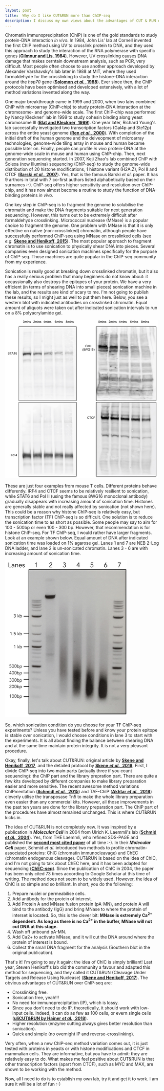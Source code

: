```yaml
---
layout: post
title:  Why do I like CUT&RUN more than ChIP-seq
description: I discuss my own views about the advantages of CUT & RUN over ChIP-seq.
---
```


Chromatin immunoprecipitation (ChIP) is one of the gold standards to study protein-DNA interaction _in vivo_. In 1984, John Lis' lab at Cornell invented the first ChIP method using UV to crosslink protein to DNA, and they used this approach to study the interaction of the RNA polymerase with specific genes ([__Gilmour and Lis__, __1984__](https://www.ncbi.nlm.nih.gov/pmc/articles/PMC345570/)). However, UV crosslinking causes DNA damage that makes cerntain downstream analysis, such as PCR, very difficult. Most people often choose to use another approach developed by Alexander Varshavsky's lab later in 1988 at MIT, where they used formaldehyde for the crosslinking to study the histone-DNA interaction around the _hsp70_ gene ([__Solomon__ ___et al.___, __1988__](https://www.sciencedirect.com/science/article/pii/S0092867488904692)). Ever since then, the ChIP protocols have been optimised and developed extensively, with a lot of method variations invented along the way.

One major breakthrough came in 1999 and 2000, when two labs combined ChIP with microarray (ChIP-chip) to study protein-DNA interaction at the chromosome- and genome-wide scale. The first ChIP-chip was performed by Nancy Kleckner' lab in 1999 to study cohesin binding along yeast chromosome III ([__Blat and Kleckner__, __1999__](https://www.sciencedirect.com/science/article/pii/S0092867400810193)). One year later, Richard Young's lab successfully invetigated two transcription factors (Gal4p and Ste12p) across the entire yeast genome ([__Ren__ ___et al.___, __2000__](http://science.sciencemag.org/content/290/5500/2306.long)). With completion of the initial draft of the human genome and the delveopment of microarray technologies, genome-wide tiling array in mouse and human became possible later on. Finally, people can profile _in vivo_ protein-DNA at the genome-wide scale in mouse and human using ChIP-chip. Then, next generation sequencing started. In 2007, Keji Zhao's lab combined ChIP with Solexa (now Illumina) sequencing (ChIP-seq) to study the genome-wide distribution of 20 histone modifications, 1 histone variant (H2A.Z), Pol II and CTCF ([__Barski__ ___et al.___, __2007__](https://www.sciencedirect.com/science/article/pii/S0092867407006009)). Yes, that is the famous Barski _et al_. paper. It has 9 arthors in total with 7 co-first authors listed alphabetically based on their surnames :-). ChIP-seq offers higher sensitivity and resolution over ChIP-chip, and it has now almost become a routine to study the function of DNA-binding proteins _in vivo_.

One key step in ChIP-seq is to fragment the genome to solubilise the chromatin and make the DNA fragments suitable for next generation sequencing. However, this turns out to be extremely difficult after formaldehyde crosslinking. Micrococcal nuclease (MNase) is a popular choice to fragment the genome. One problem with MNase is that it is only effective on native (non-crosslinked) chromatin, although people have successfully performed ChIP-seq using MNase on crosslinked cells (see _e.g._ [__Skene and Henikoff__, __2015__](https://elifesciences.org/articles/09225)). The most popular approach to fragment chromatin is to use sonication to physically shear DNA into pieces. Several companies even designed sonication machines specifically for the purpose of ChIP-seq. Those machines are quite popular in the ChIP-seq community from my experience.

Sonication is really good at breaking down crosslinked chromatin, but it also has a really serious problem that many beginners do not know about: it occassionally also destroys the epitopes of your protein. We have a very efficient (in terms of shearing DNA into small pieces) sonication machine in the lab, and the results are kind of scary to me. I'm not going to publish these results, so I might just as well to put them here. Below, you see a western blot with indicated antibodies on crosslinked chromatin. Equal amount of aliquots were taken out after indicated sonication intervals to run on a 8% polyacrylamide gel.

<img src="/img/pico_WB_test.jpg" width="500">

These are just four examples from mouse T cells. Different proteins behave differently. IRF4 and CTCF seems to be relatively resilient to sonication, while STAT6 and Pol II (using the famous 8WG16 monoclonal antibody) gradually disappears with increasing amount of sonication time. Histones are generally stable and not really affected by sonication (not shown here). This could be a reason why histone ChIP-seq is relatively easy, but transcription factor (TF) ChIP-seq is so difficult. One solution is to reduce the sonication time to as short as possible. Some people may say to aim for 100 - 500bp or even 100 - 300 bp. However, that recommendation is for histone ChIP-seq. For TF ChIP-seq, I would rather have larger fragments. Look at an example shown below. Equal amount of DNA after indicated sonication time was loaded on 1% agarose gel. Lanes 1 and 7 are NEB 2-Log DNA ladder, and lane 2 is un-sonicated chromatin. Lanes 3 - 6 are with increasing amount of sonication time.

<img src="/img/dna_sonication.jpg" width="400">

So, which sonication condition do you choose for your TF ChIP-seq experiments? Unless you have tested before and know your protein epitope is stable over sonication, I would choose conditions in lane 3 to start with the experiments. It is all about finding the balance between shearing DNA and at the same time maintain protein integrity. It is not a very pleasant procedure.

Okay, finally, let's talk about CUT&RUN: original article by [__Skene and Henikoff__, __2017__](https://elifesciences.org/articles/21856), and the detailed protocol by [__Skene__ ___et al.___, __2018__](https://www.nature.com/articles/nprot.2018.015). First, I divide ChIP-seq into two main parts (actually three if you count sequencing): the ChIP part and the library prepration part. There are quite a few kits developed by different companies to make library preparation easier and more sensitive. The recent awesome method variations ChIPmentation ([__Schmidl__ ___et al.___, __2015__](https://www.nature.com/articles/nmeth.3542)) and TAF-ChIP ([__Akhtar__ ___et al.___, __2018__](https://www.biorxiv.org/content/early/2018/04/12/299727)) cleverly utilise the transposase Tn5 to make the whole library preparation even easier than any commercial kits. However, all those improvements in the past ten years are done for the library preparation part. The ChIP part of the procedures have almost remained unchanged. This is where CUT&RUN kicks in.

The idea of CUT&RUN is not completely new. It was inspired by a publication in ___Molecular Cell___ in 2004 from Ulrich K. Laemmli's lab ([__Schmid__ ___et al.___, __2004__](https://www.sciencedirect.com/science/article/pii/S1097276504005404)). Yes, from THE Laemmli, who refined SDS-PAGE and published the [__second most cited paper__](https://www.nature.com/news/the-top-100-papers-1.16224) of all time :-). In their ___Molecular Cell___ paper, Schmid _et al._ introduced two methods to profile chromatin-associated proteins: ChIC (chromatin immunocleavage) and ChEC (chromatin endogenous cleavage). CUT&RUN is based on the idea of ChIC, and I'm not going to talk about ChEC here, and it has been adapted for sequencing ([__ChEC-seq__](https://www.nature.com/articles/ncomms9733)). Since the publication of ChIC in 2004, the paper has been only cited 73 times according to Google Scholar at this time of writing. The method does not seem to be widely used. However, the idea of ChIC is so simple and so brilliant. In short, you do the following:

1. Prepare nuclei or permeabilise cells.
2. Add antibody for the protein of interest.
3. Add Protein A and MNase fusion protein (pA-MN), and protein A will bind to the antibody (IgG) and bring MNase to where the protein of interset is located. So, this is the clever bit: __MNase is extremely Ca<sup>2+</sup> dependent. As long as there is no Ca<sup>2+</sup> in the buffer, MNase will not cut DNA at this stage.__
4. Wash off unbound pA-MN.
5. Add Ca2+ to activate MNase, and it will cut the DNA around where the protein of interest is bound.
6. Collect the small DNA fragment for the analysis (Southern blot in the original publication).

That's it! I'm going to say it again: the idea of ChIC is simply brilliant! Last year, Steven Henikoff's lab did the community a favour and adapted this method for sequencing, and they called it CUT&RUN (Cleavage Under Targets and Release Using Nuclease) ([__Skene and Henikoff__, __2017__](https://elifesciences.org/articles/21856)). The obvious advantages of CUT&RUN over ChIP-seq are:

- Crosslinking free.
- Sonication free, yeah!!!
- No need for immunoprecipitation (IP), which is lossy.
- Since you don't need to do IP, theoretically, it should work with low-input cells. Indeed, it can do as few as 100 cells, or evern single cells ([__uliCUT&RUN by Hainer__ ___et al.___, __2018__](https://www.biorxiv.org/content/early/2018/06/21/286351)).
- Higher resolution (enzyme cutting always gives better resolution than sonication).
- Quick and simple (no overnight IP and reverse-crosslinking).

Very often, when a new ChIP-seq method variation comes out, it is just tested with proteins in yeasts or with histone modifications and CTCF in mammalian cells. They are informative, but you have to admit: they are relatively easy to do. What makes me feel positive about CUT&RUN is that other transcription factors (apart from CTCF), such as MYC and MAX, are shown to be working with the method.

Now, all I need to do is to establish my own lab, try it and get it to work. I am sure it will be a lot of fun :-)
